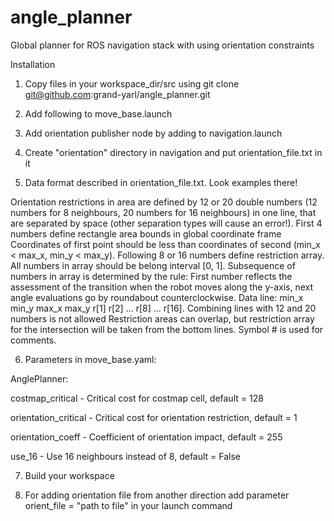 # angle_planner
Global planner for ROS navigation stack with using orientation constraints

Installation

1. Copy files in your workspace_dir/src using
git clone git@github.com:grand-yarl/angle_planner.git

2. Add following to move_base.launch

<param name="base_global_planner" value="angle_planner/AnglePlanner"/>

3. Add orientation publisher node by adding to navigation.launch

<!-- Orientation publisher -->
<arg name="orient_file" default="$(find navigation_directory)/orientation/orientation_file.txt"/>
<node pkg="orientation_pub" name="orientation_pub" type="orientation_pub" args="$(arg orient_file)"/>

4. Create "orientation" directory in navigation and put orientation_file.txt in it

5. Data format described in orientation_file.txt. Look examples there!

Orientation restrictions in area are defined by 12 or 20
double numbers (12 numbers for 8 neighbours, 20 numbers for 16 neighbours)
in one line, that are separated by space 
(other separation types will cause an error!).
First 4 numbers define rectangle area bounds in global coordinate frame
Coordinates of first point should be less than coordinates of second
(min_x < max_x, min_y < max_y).
Following 8 or 16 numbers define restriction array.
All numbers in array should be belong interval [0, 1].
Subsequence of numbers in array is determined by the rule:
First number reflects the assessment of the transition 
when the robot moves along the y-axis, next angle evaluations
go by roundabout counterclockwise.
Data line:
min_x min_y max_x max_y r[1] r[2] ... r[8] ... r[16].
Combining lines with 12 and 20 numbers is not allowed
Restriction areas can overlap, but restriction array for the intersection
will be taken from the bottom lines. 
Symbol # is used for comments.

6. Parameters in move_base.yaml:

AnglePlanner:

  costmap_critical - Critical cost for costmap cell, default = 128
  
  orientation_critical - Critical cost for orientation restriction, default = 1
  
  orientation_coeff - Coefficient of orientation impact, default = 255
  
  use_16 - Use 16 neighbours instead of 8, default = False

7. Build your workspace

8. For adding orientation file from another direction add parameter
orient_file = "path to file"
in your launch command
